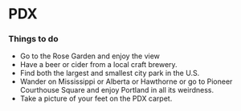 # PDX

### Things to do

- Go to the Rose Garden and enjoy the view
- Have a beer or cider from a local craft brewery.
- Find both the largest and smallest city park in the U.S.
- Wander on Mississippi or Alberta or Hawthorne or go to Pioneer Courthouse
	Square and enjoy Portland in all its weirdness.
- Take a picture of your feet on the PDX carpet.
